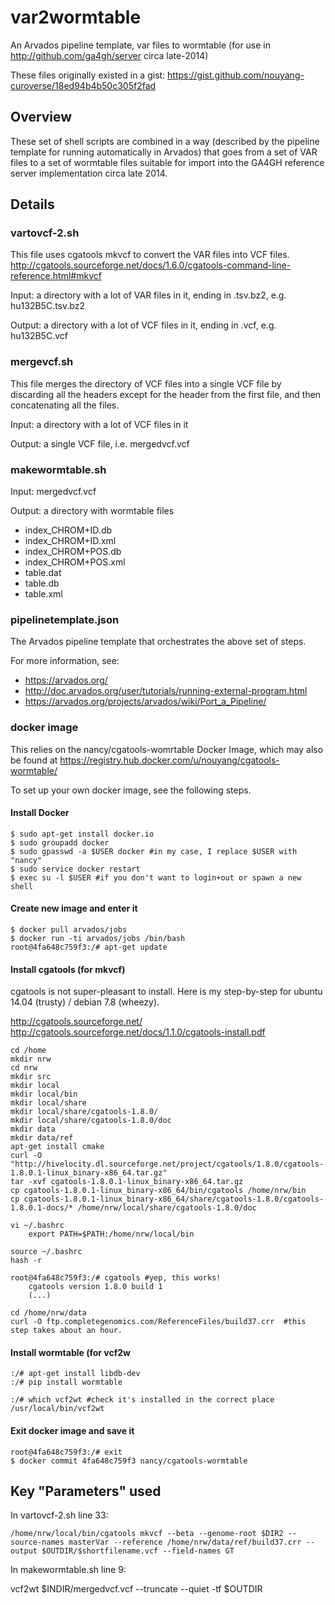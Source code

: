 # var2wormtable
An Arvados pipeline template, var files to wormtable (for use in http://github.com/ga4gh/server circa late-2014) 

These files originally existed in a gist: https://gist.github.com/nouyang-curoverse/18ed94b4b50c305f2fad

## Overview

These set of shell scripts are combined in a way (described by the pipeline template for running automatically in Arvados) that goes from a set of VAR files to a set of wormtable files suitable for import into the GA4GH reference server implementation circa late 2014. 

## Details

###  vartovcf-2.sh

This file uses cgatools mkvcf to convert the VAR files into VCF files.
http://cgatools.sourceforge.net/docs/1.6.0/cgatools-command-line-reference.html#mkvcf

Input: a directory with a lot of VAR files in it, ending in .tsv.bz2, e.g. hu132B5C.tsv.bz2

Output: a directory with a lot of VCF files in it, ending in .vcf, e.g. hu132B5C.vcf

### mergevcf.sh

This file merges the directory of VCF files into a single VCF file by discarding all the headers except for the header from the first file, and then concatenating all the files.

Input: a directory with a lot of VCF files in it

Output: a single VCF file, i.e. mergedvcf.vcf

### makewormtable.sh

Input: mergedvcf.vcf

Output: a directory with wormtable files

* index_CHROM+ID.db
* index_CHROM+ID.xml
* index_CHROM+POS.db
* index_CHROM+POS.xml
* table.dat
* table.db
* table.xml


### pipelinetemplate.json

The Arvados pipeline template that orchestrates the above set of steps.

For more information, see:

* https://arvados.org/
* http://doc.arvados.org/user/tutorials/running-external-program.html
* https://arvados.org/projects/arvados/wiki/Port_a_Pipeline/

### docker image

This relies on the nancy/cgatools-womrtable Docker Image, which may also be found at
https://registry.hub.docker.com/u/nouyang/cgatools-wormtable/

To set up your own docker image, see the following steps.

#### Install Docker

	$ sudo apt-get install docker.io
	$ sudo groupadd docker
	$ sudo gpasswd -a $USER docker #in my case, I replace $USER with "nancy"
	$ sudo service docker restart
	$ exec su -l $USER #if you don't want to login+out or spawn a new shell

#### Create new image and enter it

	$ docker pull arvados/jobs
	$ docker run -ti arvados/jobs /bin/bash
	root@4fa648c759f3:/# apt-get update

#### Install cgatools (for mkvcf)

cgatools is not super-pleasant to install. Here is my step-by-step for ubuntu 14.04 (trusty) / debian 7.8 (wheezy).

http://cgatools.sourceforge.net/
http://cgatools.sourceforge.net/docs/1.1.0/cgatools-install.pdf

	cd /home
	mkdir nrw
	cd nrw
	mkdir src
	mkdir local
	mkdir local/bin
	mkdir local/share
	mkdir local/share/cgatools-1.8.0/
	mkdir local/share/cgatools-1.8.0/doc
	mkdir data
	mkdir data/ref
	apt-get install cmake
	curl -O "http://hivelocity.dl.sourceforge.net/project/cgatools/1.8.0/cgatools-1.8.0.1-linux_binary-x86_64.tar.gz"
	tar -xvf cgatools-1.8.0.1-linux_binary-x86_64.tar.gz
	cp cgatools-1.8.0.1-linux_binary-x86_64/bin/cgatools /home/nrw/bin
	cp cgatools-1.8.0.1-linux_binary-x86_64/share/cgatools-1.8.0/cgatools-1.8.0.1-docs/* /home/nrw/local/share/cgatools-1.8.0/doc

	vi ~/.bashrc
		export PATH=$PATH:/home/nrw/local/bin

	source ~/.bashrc
	hash -r

	root@4fa648c759f3:/# cgatools #yep, this works! 
		cgatools version 1.8.0 build 1
		(...)

	cd /home/nrw/data
	curl -O ftp.completegenomics.com/ReferenceFiles/build37.crr  #this step takes about an hour.

#### Install wormtable (for vcf2w

	:/# apt-get install libdb-dev
	:/# pip install wormtable

	:/# which vcf2wt #check it's installed in the correct place
	/usr/local/bin/vcf2wt


#### Exit docker image and save it

	root@4fa648c759f3:/# exit
	$ docker commit 4fa648c759f3 nancy/cgatools-wormtable

## Key "Parameters" used

In vartovcf-2.sh line 33:

    /home/nrw/local/bin/cgatools mkvcf --beta --genome-root $DIR2 --source-names masterVar --reference /home/nrw/data/ref/build37.crr --output $OUTDIR/$shortfilename.vcf --field-names GT

In makewormtable.sh line 9:

vcf2wt $INDIR/mergedvcf.vcf --truncate --quiet -tf $OUTDIR


